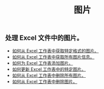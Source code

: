 ﻿---
title: 图片
second_title: Aspose.Cells Cloud Documen
type: docs
url: /zh/pictures/
aliases: [/working-with-pictures/]
keywords: Working with picture on an Excel worksheet
description: 如何 Aspose.Cells Cloud REST API 处理 Excel 工作表中的图片。 SDK支持多种开发语言。它们包括 Android、C#、Go、Java、NodeJS、Perl、PHP、Python、Ruby 和 swift
weight: 100
---
## 处理 Excel 文件中的图片。

- [如何从 Excel 工作表中获取特定格式的图片。](/cells/zh/pictures/get/)
- [如何从 Excel 工作表中获取所有图片信息。](/cells/zh/pictures/get-all/)
- [如何为 Excel 工作表添加图片。](/cells/zh/pictures/add/)
- [如何更新 Excel 工作表中的特定图片。](/cells/zh/pictures/update/)
- [如何从 Excel 工作表中删除所有图片。](/cells/zh/pictures/clear/)
- [如何从 Excel 工作表中删除图片。](/cells/zh/pictures/delete/)
